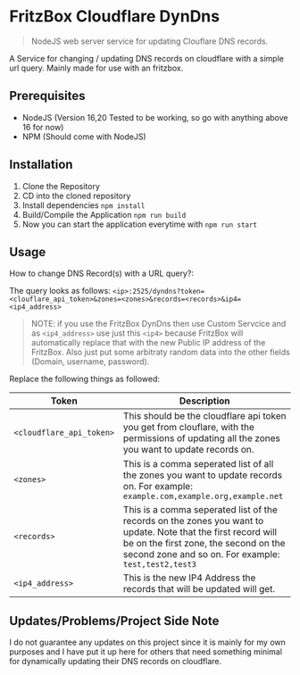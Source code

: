 # FritzBox Cloudflare DynDns

> NodeJS web server service for updating Clouflare DNS records.

A Service for changing / updating DNS records on cloudflare with a simple url query. Mainly made for use with an fritzbox.

## Prerequisites

- NodeJS (Version 16,20 Tested to be working, so go with anything above 16 for now)
- NPM (Should come with NodeJS)

## Installation

1. Clone the Repository
2. CD into the cloned repository
3. Install dependencies `npm install`
4. Build/Compile the Application `npm run build`
5. Now you can start the application everytime with `npm run start`

## Usage

How to change DNS Record(s) with a URL query?:

The query looks as follows: `<ip>:2525/dyndns?token=<clouflare_api_token>&zones=<zones>&records=<records>&ip4=<ip4_address>`

> NOTE: if you use the FritzBox DynDns then use Custom Servcice and as `<ip4_address>` use just this `<ip4>` because FritzBox will automatically replace that with the new Public IP address of the FritzBox. Also just put some arbitraty random data into the other fields (Domain, username, password).

Replace the following things as followed:

| Token                    | Description                                                                                                                                                                                                   |
| ------------------------ | ------------------------------------------------------------------------------------------------------------------------------------------------------------------------------------------------------------- |
| `<cloudflare_api_token>` | This should be the cloudflare api token you get from clouflare, with the permissions of updating all the zones you want to update records on.                                                                 |
| `<zones>`                | This is a comma seperated list of all the zones you want to update records on. For example: `example.com,example.org,example.net`                                                                             |
| `<records>`              | This is a comma seperated list of the records on the zones you want to update. Note that the first record will be on the first zone, the second on the second zone and so on. For example: `test,test2,test3` |
| `<ip4_address>`          | This is the new IP4 Address the records that will be updated will get.                                                                                                                                        |

## Updates/Problems/Project Side Note

I do not guarantee any updates on this project since it is mainly for my own purposes and I have put it up here for others that need something minimal for dynamically updating their DNS records on cloudflare.
